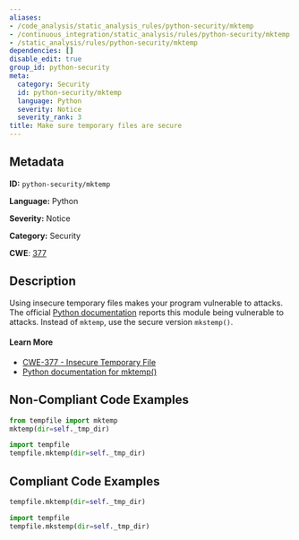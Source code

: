 ```yaml
---
aliases:
- /code_analysis/static_analysis_rules/python-security/mktemp
- /continuous_integration/static_analysis/rules/python-security/mktemp
- /static_analysis/rules/python-security/mktemp
dependencies: []
disable_edit: true
group_id: python-security
meta:
  category: Security
  id: python-security/mktemp
  language: Python
  severity: Notice
  severity_rank: 3
title: Make sure temporary files are secure
---
```

<!--  SOURCED FROM https://github.com/DataDog/datadog-static-analyzer-rule-docs -->


## Metadata
**ID:** `python-security/mktemp`

**Language:** Python

**Severity:** Notice

**Category:** Security

**CWE**: [377](https://cwe.mitre.org/data/definitions/377.html)

## Description
Using insecure temporary files makes your program vulnerable to attacks. The official [Python documentation](https://docs.python.org/3/library/tempfile.html) reports this module being vulnerable to attacks. Instead of `mktemp`, use the secure version `mkstemp()`. 


#### Learn More

 - [CWE-377 - Insecure Temporary File](https://cwe.mitre.org/data/definitions/377.html)
 - [Python documentation for mktemp()](https://docs.python.org/3/library/tempfile.html)

## Non-Compliant Code Examples
```python
from tempfile import mktemp
mktemp(dir=self._tmp_dir)
```

```python
import tempfile
tempfile.mktemp(dir=self._tmp_dir)
```

## Compliant Code Examples
```python
tempfile.mktemp(dir=self._tmp_dir)
```

```python
import tempfile
tempfile.mkstemp(dir=self._tmp_dir)
```

